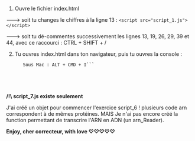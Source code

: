 1. Ouvre le fichier index.html

---> soit tu changes le chiffres à la ligne 13 : 
```<script src="script_1.js"></script>```



---> soit tu dé-commentes successivement les lignes 13, 19, 26, 29, 39 et 44, avec ce raccourci : CTRL + SHIFT + /


2. Tu ouvres index.html dans ton navigateur, puis tu ouvres la console :

    ```Sous Linux : F12 puis onglet "console"
       Sous Mac : ALT + CMD + I```





**/!\ script_7.js existe seulement**

 J'ai créé un objet pour commencer l'exercice script_6 ! plusieurs code arn correspondent à de mêmes protéines.
 MAIS
 Je n'ai pas encore créé la function permettant de transcrire l'ARN en ADN (un arn_Reader).







**Enjoy, cher correcteur, with love ♡♡♡♡♡**




